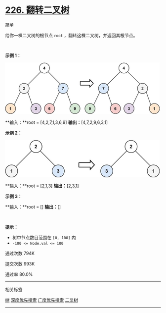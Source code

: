 # [226\. 翻转二叉树](https://leetcode.cn/problems/invert-binary-tree/)

简单

给你一棵二叉树的根节点 `root` ，翻转这棵二叉树，并返回其根节点。

&nbsp;

**示例 1：**

<img width="500" height="165" src="226_1.png"/>

**输入：**root = \[4,2,7,1,3,6,9\]
**输出：**\[4,7,2,9,6,3,1\]

**示例 2：**

<img width="500" height="120" src="226_2.png"/>

**输入：**root = \[2,1,3\]
**输出：**\[2,3,1\]

**示例 3：**

**输入：**root = \[\]
**输出：**\[\]

&nbsp;

**提示：**

- 树中节点数目范围在 `[0, 100]` 内
- `-100 <= Node.val <= 100`

通过次数 794K

提交次数 993K

通过率 80.0%

* * *

相关标签

[树](https://leetcode.cn/tag/tree/)
[深度优先搜索](https://leetcode.cn/tag/depth-first-search/)
[广度优先搜索](https://leetcode.cn/tag/breadth-first-search/)
[二叉树](https://leetcode.cn/tag/binary-tree/)

* * *